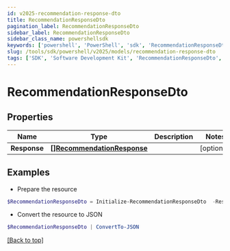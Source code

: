 ```yaml
---
id: v2025-recommendation-response-dto
title: RecommendationResponseDto
pagination_label: RecommendationResponseDto
sidebar_label: RecommendationResponseDto
sidebar_class_name: powershellsdk
keywords: ['powershell', 'PowerShell', 'sdk', 'RecommendationResponseDto', 'V2025RecommendationResponseDto'] 
slug: /tools/sdk/powershell/v2025/models/recommendation-response-dto
tags: ['SDK', 'Software Development Kit', 'RecommendationResponseDto', 'V2025RecommendationResponseDto']
---
```



# RecommendationResponseDto

## Properties

Name | Type | Description | Notes
------------ | ------------- | ------------- | -------------
**Response** | [**[]RecommendationResponse**](recommendation-response) |  | [optional] 

## Examples

- Prepare the resource
```powershell
$RecommendationResponseDto = Initialize-RecommendationResponseDto  -Response null
```

- Convert the resource to JSON
```powershell
$RecommendationResponseDto | ConvertTo-JSON
```


[[Back to top]](#) 

